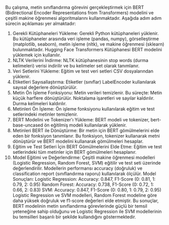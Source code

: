 Bu çalışma, metin sınıflandırma görevini gerçekleştirmek için BERT (Bidirectional Encoder Representations from Transformers) modelini ve çeşitli makine öğrenmesi algoritmalarını kullanmaktadır. Aşağıda adım adım sürecin açıklaması yer almaktadır:
1. Gerekli Kütüphaneleri Yükleme:
Gerekli Python kütüphaneleri yüklenir. Bu kütüphaneler arasında veri işleme (pandas, numpy), görselleştirme (matplotlib, seaborn), metin işleme (nltk), ve makine öğrenmesi (sklearn) bulunmaktadır. Hugging Face Transformers Kütüphanesi BERT modelini yüklemek için kullanılır.
2. NLTK Verilerini İndirme:
NLTK kütüphanesinin stop words (durma kelimeleri) verisi indirilir ve bu kelimeler set olarak tanımlanır.
3. Veri Setlerini Yükleme:
Eğitim ve test veri setleri CSV dosyalarından yüklenir.
4. Etiketleri Sayısallaştırma:
Etiketler (sınıflar) LabelEncoder kullanılarak sayısal değerlere dönüştürülür.
5. Metin Ön İşleme Fonksiyonu:
Metin verileri temizlenir. Bu süreçte:
Metin küçük harflere dönüştürülür.
Noktalama işaretleri ve sayılar kaldırılır.
Durma kelimeleri kaldırılır.
6. Metinleri Ön İşleme:
Ön işleme fonksiyonu kullanılarak eğitim ve test setlerindeki metinler temizlenir.
7. BERT Modelini ve Tokenizer'ı Yükleme:
BERT modeli ve tokenizer, bert-base-uncased ön eğitilmiş modeli kullanılarak yüklenir.
8. Metinleri BERT ile Dönüştürme:
Bir metin için BERT gömülmelerini elde eden bir fonksiyon tanımlanır. Bu fonksiyon, tokenizer kullanarak metni dönüştürür ve BERT modelini kullanarak gömülmeleri hesaplar.
9. Eğitim ve Test Setleri İçin BERT Gömülmelerini Elde Etme:
Eğitim ve test setlerindeki tüm metinler için BERT gömülmeleri hesaplanır.
10. Model Eğitimi ve Değerlendirme:
Çeşitli makine öğrenmesi modelleri (Logistic Regression, Random Forest, SVM) eğitilir ve test seti üzerinde değerlendirilir. Modellerin performansı accuracy (doğruluk) ve classification report (sınıflandırma raporu) kullanılarak ölçülür.
Model Sonuçları:
Logistic Regression: Accuracy: 0.847, F1-Score (0: 0.81, 1: 0.79, 2: 0.95)
Random Forest: Accuracy: 0.738, F1-Score (0: 0.72, 1: 0.66, 2: 0.83)
SVM: Accuracy: 0.847, F1-Score (0: 0.80, 1: 0.79, 2: 0.95)
Logistic Regression ve SVM modelleri, Random Forest modeline göre daha yüksek doğruluk ve f1-score değerleri elde etmiştir.
Bu sonuçlar, BERT modelinin metin sınıflandırma görevlerinde güçlü bir temsil yeteneğine sahip olduğunu ve Logistic Regression ile SVM modellerinin bu temsilleri başarılı bir şekilde kullandığını göstermektedir.
